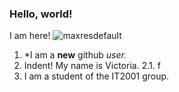 ### Hello, world!
I am here!
![maxresdefault](https://user-images.githubusercontent.com/125956073/220426103-7cb071a7-62c1-46ee-9b7c-39d0087ec973.jpg)
1. *I am a **new** github *user.*
2. Indent! My name is Victoria. 
    2.1. f
4. I am a student of the IT2001 group.
